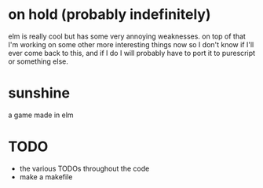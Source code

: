 # on hold (probably indefinitely)
elm is really cool but has some very annoying weaknesses. on top of that I'm working on some other more interesting things now so I don't know if I'll ever come back to this, and if I do I will probably have to port it to purescript or something else.

# sunshine
a game made in elm 

# TODO

- the various TODOs throughout the code
- make a makefile
